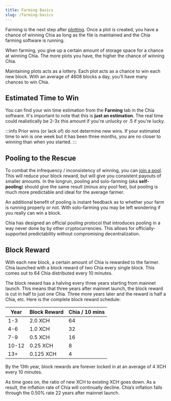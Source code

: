 ```yaml
---
title: Farming Basics
slug: /farming-basics
---
```


Farming is the next step after [plotting](/plotting-basics). Once a plot is created, you have a chance of winning Chia as long as the file is maintained and the Chia farming software is running.

When farming, you give up a certain amount of storage space for a chance at winning Chia. The more plots you have, the higher the chance of winning Chia.

Maintaining plots acts as a lottery. Each plot acts as a chance to win each new block. With an average of 4608 blocks a day, you'll have many chances to win Chia.

## Estimated Time to Win

You can find your win time estimation from the **Farming** tab in the Chia software. It's important to note that this is **just an estimation**. The real time could realistically be 2-3x this amount if you're unlucky or .5 if you're lucky.

:::info
Prior wins (or lack of) do not determine new wins. If your estimated time to win is one week but it has been three months, you are no closer to winning than when you started.
:::

## Pooling to the Rescue

To combat the infrequency / inconsistency of winning, you can [join a pool](/pool-farming). This will reduce your block reward, but will give you consistent payouts of smaller amounts. In the longrun, pooling and solo-farming (aka **self-pooling**) should give the same result (minus any pool fee), but pooling is much more predictable and ideal for the average farmer.

An additional benefit of pooling is instant feedback as to whether your farm is running properly or not. With solo-farming you may be left wondering if you really can win a block.

Chia has designed an official pooling protocol that introduces pooling in a way never done by by other cryptocurrencies. This allows for officially-supported predictability without compromising decentralization.

## Block Reward

With each new block, a certain amount of Chia is rewarded to the farmer. Chia launched with a block reward of two Chia every single block. This comes out to 64 Chia distributed every 10 minutes.

The block reward has a halving every three years starting from mainnet launch. This means that three years after mainnet launch, the block reward is cut in half to just one Chia. Three more years later and the reward is half a Chia, etc. Here is the complete block reward schedule:

| Year  | Block Reward | Chia / 10 mins |
| ----- | ------------ | -------------- |
| 1-3   | 2.0 XCH      | 64             |
| 4-6   | 1.0 XCH      | 32             |
| 7-9   | 0.5 XCH      | 16             |
| 10-12 | 0.25 XCH     | 8              |
| 13+   | 0.125 XCH    | 4              |

By the 13th year, block rewards are forever locked in at an average of 4 XCH every 10 minutes.

As time goes on, the ratio of new XCH to existing XCH goes down. As a result, the inflation rate of Chia will continually decline. Chia’s inflation falls through the 0.50% rate 22 years after mainnet launch.
